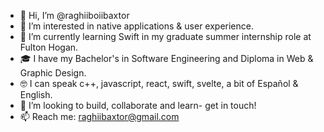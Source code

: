 - 👋 Hi, I’m @raghiiboiibaxtor
- 👀 I’m interested in native applications & user experience.
- 🌱 I’m currently learning Swift in my graduate summer internship role at Fulton Hogan.
- 🎓 I have my Bachelor's in Software Engineering and Diploma in Web & Graphic Design.
- 🤓 I can speak c++, javascript, react, swift, svelte, a bit of Español & English. 
- 💞️ I’m looking to build, collaborate and learn- get in touch!
- 📫 Reach me: raghiibaxtor@gmail.com

<!---
raghiiboiibaxtor/raghiiboiibaxtor is a ✨ special ✨ repository because its `README.md` (this file) appears on your GitHub profile.
You can click the Preview link to take a look at your changes.
--->
